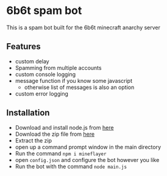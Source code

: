 # 6b6t spam bot

This is a spam bot built for the 6b6t minecraft anarchy server

## Features

 - custom delay
 - Spamming from multiple accounts
 - custom console logging
 - message function if you know some javascript
     - otherwise list of messages is also an option
 - custom error logging

## Installation

 - Download and install node.js from [here](https://www.nodejs.org)
 - Download the zip file from [here](https://github.com/ByroBuff/6b6t-spam-bot/archive/refs/heads/main.zip)
 - Extract the zip
 - open up a command prompt window in the main directory
 - Run the command `npm i mineflayer`
 - open `config.json` and configure the bot however you like
 - Run the bot with the command `node main.js`
